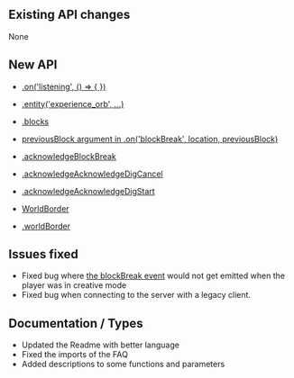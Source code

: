 ## Existing API changes
None

## New API
* [<Server>.on('listening', () => { })](https://oscarnow.github.io/minecraft-server/{version}/classes/Server#on)
* [<Client>.entity('experience_orb', ...)](https://oscarnow.github.io/minecraft-server/{version}/classes/Client#entity.entity-2)
* [<Client>.blocks](https://oscarnow.github.io/minecraft-server/{version}/classes/Client#blocks)
* [previousBlock argument in <Client>.on('blockBreak', location, previousBlock)](https://oscarnow.github.io/minecraft-server/{version}/classes/Client#on)

* [<Client>.acknowledgeBlockBreak](https://oscarnow.github.io/minecraft-server/{version}/classes/Client#acknowledgeBlockBreak)
* [<Client>.acknowledgeAcknowledgeDigCancel](https://oscarnow.github.io/minecraft-server/{version}/classes/Client#acknowledgeDigCancel)
* [<Client>.acknowledgeAcknowledgeDigStart](https://oscarnow.github.io/minecraft-server/{version}/classes/Client#acknowledgeDigStart)

* [WorldBorder](https://oscarnow.github.io/minecraft-server/{version}/classes/WorldBorder)
* [<Client>.worldBorder](https://oscarnow.github.io/minecraft-server/{version}/classes/Client#worldBorder)

## Issues fixed
* Fixed bug where [the blockBreak event](https://oscarnow.github.io/minecraft-server/{version}/classes/Client#on) would not get emitted when the player was in creative mode
* Fixed bug when connecting to the server with a legacy client.

## Documentation / Types
* Updated the Readme with better language
* Fixed the imports of the FAQ
* Added descriptions to some functions and parameters